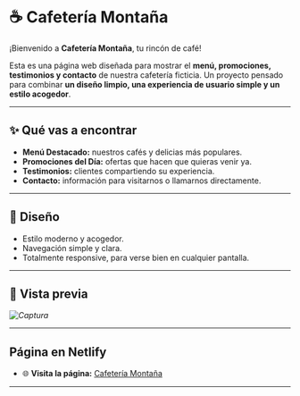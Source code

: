# ☕ Cafetería Montaña

¡Bienvenido a **Cafetería Montaña**, tu rincón de café!  

Esta es una página web diseñada para mostrar el **menú, promociones, testimonios y contacto** de nuestra cafetería ficticia. Un proyecto pensado para combinar **un diseño limpio, una experiencia de usuario simple y un estilo acogedor**.


---

## ✨ Qué vas a encontrar

- **Menú Destacado:** nuestros cafés y delicias más populares.  
- **Promociones del Día:** ofertas que hacen que quieras venir ya.  
- **Testimonios:** clientes compartiendo su experiencia.  
- **Contacto:** información para visitarnos o llamarnos directamente.


---

## 🎨 Diseño

- Estilo moderno y acogedor.  
- Navegación simple y clara.  
- Totalmente responsive, para verse bien en cualquier pantalla.


---

## 👀 Vista previa

*![Captura](https://github.com/user-attachments/assets/667092f4-0ea5-45e8-81c6-3ccfc11fed43)*


---

## Página en Netlify

- 🌐 **Visita la página:** [Cafetería Montaña](https://cafeteria-00.netlify.app/)

---
